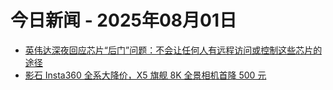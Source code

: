# 今日新闻 - 2025年08月01日
- [英伟达深夜回应芯片“后门”问题：不会让任何人有远程访问或控制这些芯片的途径](https://www.ithome.com/0/872/213.htm)
- [影石 Insta360 全系大降价，X5 旗舰 8K 全景相机首降 500 元](https://www.ithome.com/0/872/212.htm)
